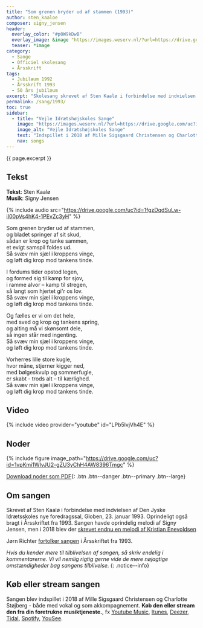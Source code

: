 ```yaml
---
title: "Som grenen bryder ud af stammen (1993)"
author: sten_kaaloe
composer: signy_jensen
header:
  overlay_color: "#p0W9kDwB"
  overlay_image: &image "https://images.weserv.nl/?url=https://drive.google.com/uc?id=1-gyH2Wv92pKRLHsGAl3YGjWIE_nGIZIc&w=2000&a=attention"
  teaser: *image
category:
  - Sange
  - Officiel skolesang
  - Årsskrift
tags:
  - Jubilæum 1992
  - Årsskrift 1993
  - 50 års jubilæum
excerpt: "Skolesang skrevet af Sten Kaalø i forbindelse med indvielsen af Den Jyske Idrætsskoles nye foredragssal, Globen, i 1993 med musik af Signy Jensen."
permalink: /sang/1993/
toc: true
sidebar:
  - title: "Vejle Idrætshøjskoles Sange"
    image: "https://images.weserv.nl/?url=https://drive.google.com/uc?id=10k7zuB8CRXnnKxBye_kIzKdBnO5uKGwi&w=300&a=attention&t=square"
    image_alt: "Vejle Idrætshøjskoles Sange"
    text: "Indspillet i 2018 af Mille Sigsgaard Christensen og Charlotte Støjberg. **Køb den eller stream den fra din foretrukne musiktjeneste**, fx [Youtube Music](https://music.youtube.com/playlist?list=OLAK5uy_kJSIIxRYv_Q9FeqfCbfPu1fXGwV4j3-Kk), [Itunes](https://itunes.apple.com/album/-/id1444457441), [Deezer](https://www.deezer.com/da/album/81167962), [Tidal](https://listen.tidal.com/album/99556066), [Spotify](https://play.spotify.com/album/6vpvN8PtyRg7wYLUqIdlbI), [YouSee](https://musik.yousee.dk/album/202470120/vejle-idraetshojskoles-sange)."
    nav: songs
---
```


{{ page.excerpt }}

## Tekst

**Tekst**: Sten Kaalø<br>
**Musik**: Signy Jensen

{% include audio src="https://drive.google.com/uc?id=1fgzDqdSuLw-iI00pVs4hK4-1PEvZc3yH" %}

Som grenen bryder ud af stammen,<br>
og bladet springer af sit skud,<br>
sådan er krop og tanke sammen,<br>
et evigt samspil foldes ud.<br>
Så svæv min sjæl i kroppens vinge,<br>
og løft dig krop mod tankens tinde.<br>

I fordums tider opstod legen,<br>
og formed sig til kamp for sjov,<br>
i ramme alvor – kamp til stregen,<br>
så langt som hjertet gi'r os lov.<br>
Så svæv min sjæl i kroppens vinge,<br>
og løft dig krop mod tankens tinde.

Og fælles er vi om det hele,<br>
med sved og krop og tankens spring,<br>
og alting må vi skønsomt dele,<br>
så ingen står med ingenting.<br>
Så svæv min sjæl i kroppens vinge,<br>
og løft dig krop mod tankens tinde.

Vorherres lille store kugle,<br>
hvor måne, stjerner kigger ned,<br>
med bølgeskvulp og sommerfugle,<br>
er skabt - trods alt – til kærlighed.<br>
Så svæv min sjæl i kroppens vinge,<br>
og løft dig krop mod tankens tinde.

## Video

{% include video provider="youtube" id="LPb5lvjVh4E" %}

## Noder

{% include figure image_path="https://drive.google.com/uc?id=1vpKmi1WIvJU2-gZU3yChH4AW8396Tmgc" %}

[<i class='far fa-file-pdf'></i> Download noder som PDF](https://drive.google.com/uc?id=1-cz_IY1oksDdc30GJ0cXpDc5udQ82dvU){: .btn .btn--danger .btn--primary .btn--large}

## Om sangen

Skrevet af Sten Kaalø i forbindelse med indvielsen af Den Jyske Idrætsskoles nye foredragssal, Globen, 23. januar 1993. Oprindeligt også bragt i Årsskriftet fra 1993. Sangen havde oprindelig melodi af Signy Jensen, men i 2018 blev der [skrevet endnu en melodi af Kristian Enevoldsen](/sang/2018/)

Jørn Richter [fortolker sangen](/aarsskrift/1993/fortolkning-kaaloe/) i Årsskriftet fra 1993.

_Hvis du kender mere til tilblivelsen af sangen, så skriv endelig i kommentarerne. Vi vil nemlig rigtig gerne vide de mere nøjagtige omstændigheder bag sangens tilblivelse._
{: .notice--info}

## Køb eller stream sangen

Sangen blev indspillet i 2018 af Mille Sigsgaard Christensen og Charlotte Støjberg - både med vokal og som akkompagnement. **Køb den eller stream den fra din foretrukne musiktjeneste.**, fx [Youtube Music](https://music.youtube.com/playlist?list=OLAK5uy_kJSIIxRYv_Q9FeqfCbfPu1fXGwV4j3-Kk), [Itunes](https://itunes.apple.com/album/-/id1444457441), [Deezer](https://www.deezer.com/da/album/81167962), [Tidal](https://listen.tidal.com/album/99556066), [Spotify](https://play.spotify.com/album/6vpvN8PtyRg7wYLUqIdlbI), [YouSee](https://musik.yousee.dk/album/202470120/vejle-idraetshojskoles-sange).
